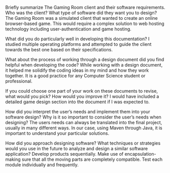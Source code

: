 Briefly summarize The Gaming Room client and their software requirements. Who was the client? What type of software did they want you to design?
  The Gaming Room was a simulated client that wanted to create an online browser-based game.  This would require a complex solution to web hosting technology including user-authentication and game hosting.
  
What did you do particularly well in developing this documentation?
  I studied multiple operating platforms and attempted to guide the client towards the best one based on their specifications.
  
What about the process of working through a design document did you find helpful when developing the code?
  While working with a design document, it helped me solidify the coding ideas in my mind and how they work together.  It is a good practice for any Computer Science student or professional.
  
If you could choose one part of your work on these documents to revise, what would you pick? How would you improve it?
  I would have included a detailed game design section into the document if I was expected to.
  
How did you interpret the user’s needs and implement them into your software design? Why is it so important to consider the user’s needs when designing?
  The users needs can always be translated into the final project, usually in many different ways.  In our case, using Maven through Java, it is important to understand your particular solutions.
  
How did you approach designing software? What techniques or strategies would you use in the future to analyze and design a similar software application?
  Develop products sequentially.  Make use of encapsulation- making sure that all the moving parts are completely compatible.  Test each module individually and frequently.
